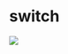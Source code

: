 # switch

<img src="https://cloud.githubusercontent.com/assets/13029161/25777857/55592246-32a0-11e7-9bdb-b51708fb7d16.png">
